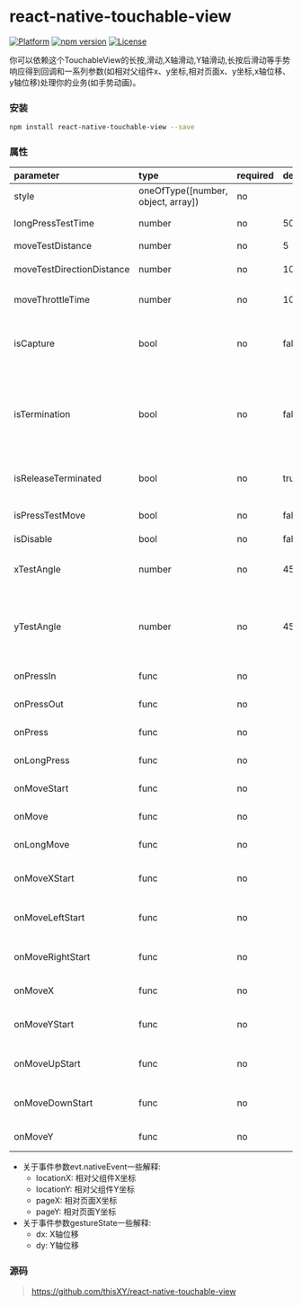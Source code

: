 # react-native-touchable-view
[![Platform](https://img.shields.io/badge/platform-react--native-lightgrey.svg)](http://facebook.github.io/react-native/)
[![npm version](http://img.shields.io/npm/v/react-native-touchable-view.svg)](https://www.npmjs.com/package/react-native-touchable-view)
[![License](https://img.shields.io/badge/license-MIT-blue.svg)](https://raw.githubusercontent.com/thisXY/react-native-touchable-view/master/LICENSE)

你可以依赖这个TouchableView的长按,滑动,X轴滑动,Y轴滑动,长按后滑动等手势响应得到回调和一系列参数(如相对父组件x、y坐标,相对页面x、y坐标,x轴位移、y轴位移)处理你的业务(如手势动画)。

### 安装

```bash
npm install react-native-touchable-view --save
```

### 属性
| parameter                  | type                               | required | default | description                                                                                                                                                                                                                        
| :------------------------- | :--------------------------------- | :------- | :-------| :---------------------------------------------------------------                                                                
| style                      | oneOfType([number, object, array]) | no       |         | 样式    
| longPressTestTime          | number                             | no       | 500     | 长按判定时间 (ms)
| moveTestDistance           | number                             | no       | 5       | 滑动判定距离
| moveTestDirectionDistance  | number                             | no       | 10      | 滑动方向判定距离
| moveThrottleTime           | number                             | no       | 10      | 滑动响应节流时间 (ms)
| isCapture                  | bool                               | no       | false   | 是否捕获事件 (捕获后子事件View将不可响应)
| isTermination              | bool                               | no       | false   | 是否在非捕获事件下可被其他手势终止事件 (一般在事件View叠加或交叉时会触发)
| isReleaseTerminated        | bool                               | no       | true    | 被其他手势终止事件后是否提交响应结果
| isPressTestMove            | bool                               | no       | false   | 按下是否判定滑动
| isDisable                  | bool                               | no       | false   | 是否禁用
| xTestAngle                 | number                             | no       | 45      | X轴滑动判定角度 (相对X轴线为0度)
| yTestAngle                 | number                             | no       | 45      | Y轴滑动判定角度 (相对Y轴线为0度; 优先级高于X轴滑动判定角度)
| onPressIn                  | func                               | no       |         | 按下开始 (evt, gestureState)
| onPressOut                 | func                               | no       |         | 按下结束 (evt, gestureState)
| onPress                    | func                               | no       |         | 按下 (evt, gestureState)
| onLongPress                | func                               | no       |         | 长按 (evt, gestureState)
| onMoveStart                | func                               | no       |         | 滑动开始 (evt, gestureState)
| onMove                     | func                               | no       |         | 滑动 (evt, gestureState)
| onLongMove                 | func                               | no       |         | 长按滑动 (evt, gestureState)
| onMoveXStart               | func                               | no       |         | X轴滑动开始 (evt, gestureState)
| onMoveLeftStart            | func                               | no       |         | 向左滑动开始 (evt, gestureState)
| onMoveRightStart           | func                               | no       |         | 向右滑动开始 (evt, gestureState)
| onMoveX                    | func                               | no       |         | X轴滑动 (evt, gestureState)
| onMoveYStart               | func                               | no       |         | Y轴滑动开始 (evt, gestureState)
| onMoveUpStart              | func                               | no       |         | 向上滑动开始 (evt, gestureState)
| onMoveDownStart            | func                               | no       |         | 向下滑动开始 (evt, gestureState)
| onMoveY                    | func                               | no       |         | Y轴滑动 (evt, gestureState)

* 关于事件参数evt.nativeEvent一些解释:
  * locationX: 相对父组件X坐标
  * locationY: 相对父组件Y坐标
  * pageX: 相对页面X坐标
  * pageY: 相对页面Y坐标
* 关于事件参数gestureState一些解释:
  * dx: X轴位移
  * dy: Y轴位移

### 源码

> https://github.com/thisXY/react-native-touchable-view

